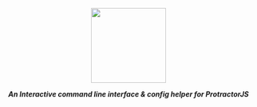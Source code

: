 <p align="center">
<img src="./assets/icon.png" height=150/>
</p>

<p align="center">
   <i><strong>An Interactive command line interface & config helper for ProtractorJS</strong></i>
<p>